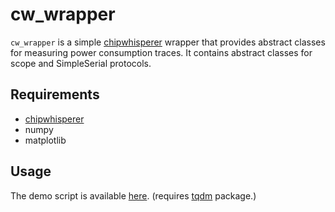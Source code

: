 # cw_wrapper
`cw_wrapper` is a simple [chipwhisperer](https://github.com/newaetech/chipwhisperer) wrapper 
that provides abstract classes for measuring power consumption traces.
It contains abstract classes for scope and SimpleSerial protocols.

## Requirements
* [chipwhisperer](https://github.com/newaetech/chipwhisperer)
* numpy
* matplotlib

## Usage
The demo script is available [here](https://github.com/noeyheadb/cw_wrapper/blob/master/demo.py).
(requires [tqdm](https://github.com/tqdm/tqdm) package.)